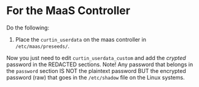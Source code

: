 # For the MaaS Controller
Do the following:

  1. Place the `curtin_userdata` on the maas controller in
     `/etc/maas/preseeds/`.

Now you just need to edit `curtin_userdata_custom` and
add the *crypted* password in the REDACTED sections. Note! Any password
that belongs in the `password` section IS NOT the plaintext password BUT
the encrypted password (raw) that goes in the `/etc/shadow` file on the
Linux systems.
